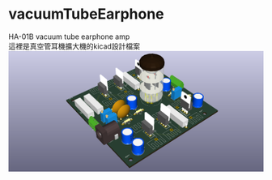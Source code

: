 # vacuumTubeEarphone
HA-01B vacuum tube earphone amp  
這裡是真空管耳機擴大機的kicad設計檔案  
![](vacuumTubeEarphone.png)
